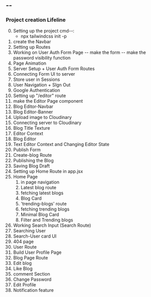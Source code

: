 #

## --

### Project creation Lifeline

0. Setting up the project
   cmd--:
   - npx tailwindcss init -p
1. create the Navbar
2. Setting up Routes
3. Working on User Auth Form Page
   -- make the form
   -- make the password visibility function
4. Page Animation
5. Server Setup + User Auth Form Routes
6. Connecting Form UI to server
7. Store user in Sessions
8. User Navigation + SIgn Out
9. Google Authentication
10. Setting up "/editor" route
11. make the Editor Page component
12. Blog Editor-Navbar
13. Blog Editor-Banner
14. Upload image to Cloudinary
15. Connecting server to Cloudinary
16. Blog Title Texture
17. Editor Context
18. Blog Editor
19. Text Editor Context and Changing Editor State
20. Publish Form
21. Create-blog Route
22. Publishing the Blog
23. Saving Blog Draft
24. Setting up Home Route in app.jsx
25. Home Page
    1. in page navigation
    2. Latest blog route
    3. fetching latest blogs
    4. Blog Card
    5. 'trending-blogs' route
    6. fetching trending blogs
    7. Minimal Blog Card
    8. Filter and Trending blogs
26. Working Search Input (Search Route)
27. Searching User
28. Search-User card UI
29. 404 page
30. User Route
31. Build User Profile Page
32. Blog Page Route
33. Edit blog
34. Like Blog
35. comment Section
36. Change Password
37. Edit Profile
38. Notification feature
